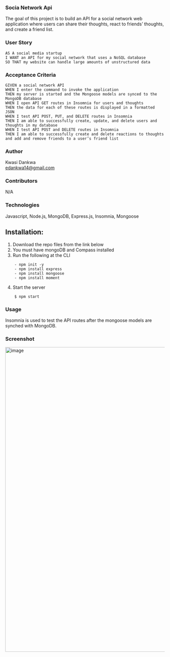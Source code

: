 ### Socia Network Api

The goal of this project is to build an API for a social network web application where users can share their thoughts, react to friends’ thoughts, and create a friend list.

### User Story
```
AS A social media startup
I WANT an API for my social network that uses a NoSQL database
SO THAT my website can handle large amounts of unstructured data
```

### Acceptance Criteria
```
GIVEN a social network API
WHEN I enter the command to invoke the application
THEN my server is started and the Mongoose models are synced to the MongoDB database
WHEN I open API GET routes in Insomnia for users and thoughts
THEN the data for each of these routes is displayed in a formatted JSON
WHEN I test API POST, PUT, and DELETE routes in Insomnia
THEN I am able to successfully create, update, and delete users and thoughts in my database
WHEN I test API POST and DELETE routes in Insomnia
THEN I am able to successfully create and delete reactions to thoughts and add and remove friends to a user’s friend list
```

### Author
Kwasi Dankwa
<br>
edankwa14@gmail.com

### Contributors
N/A

### Technologies
Javascript, Node.js, MongoDB, Express.js, Insomnia, Mongoose

## Installation:  
1. Download the repo files from the link below
2. You must have mongoDB and Compass installed
3. Run the following at the CLI
```
    - npm init -y
    - npm install express
    - npm install mongoose
    - npm install moment
```
4. Start the server
```
    $ npm start
```
### Usage
Insomnia is used to test the API routes after the mongoose models are synched with MongoDB.

### Screenshot
<img width="960" alt="image" src="https://user-images.githubusercontent.com/104780360/178887829-a6d5834b-a7a9-4965-bc4b-e0d53bdf24a1.png">
